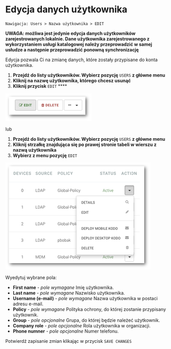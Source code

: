 # Edycja danych użytkownika

```text
Nawigacja: Users > Nazwa użytkownika > EDIT
```

**UWAGA: możliwa jest jedynie edycja danych użytkowników zarejestrowanych lokalnie. Dane użytkownika zarejestrowanego z wykorzystaniem usługi katalogowej należy przeprowadzić w samej usłudze a następnie przeprowadzić ponowną synchronizację**

Edycja pozwala Ci na zmianę danych, które zostały przypisane do konta użytkownika.

1. **Przejdź do listy użytkowników. Wybierz pozycję** `USERS` **z główne menu**
2. **Kliknij na nazwę użytkownika, którego chcesz usunąć**
3. **Kliknij przycisk** `EDIT` ****

![](../../.gitbook/assets/user_edit_s%20%281%29.png)

lub

1. **Przejdź do listy użytkowników. Wybierz pozycję** `USERS` **z główne menu**
2. **Kliknij strzałkę znajdująca się po prawej stronie tabeli w wierszu z nazwą użytkownika**
3. **Wybierz z menu pozycję** `EDIT`

![](../../.gitbook/assets/user_action_s.png)

Wyedytuj wybrane pola:

* **First name** _- pole wymagane_ Imię użytkownika.
* **Last name** _- pole wymagane_ Nazwisko użytkownika.
* **Username \(e-mail\)** _- pole wymagane_ Nazwa użytkownika w postaci adresu e-mail.
* **Policy** _- pole wymagane_ Polityka ochrony, do której zostanie przypisany użytkownik.
* **Group** _- pole opcjonalne_ Grupa, do której będzie należeć użytkownik.
* **Company role** _- pole opcjonalne_ Rola użytkownika w organizacji.
* **Phone numner** _- pole opcjonalne_ Numer telefonu.

Potwierdź zapisanie zmian klikając w przycisk `SAVE CHANGES`

